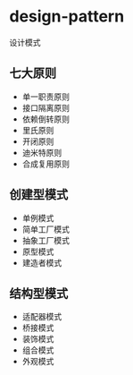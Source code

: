 # design-pattern
设计模式
## 七大原则
* 单一职责原则
* 接口隔离原则
* 依赖倒转原则
* 里氏原则
* 开闭原则
* 迪米特原则
* 合成复用原则

## 创建型模式
* 单例模式
* 简单工厂模式
* 抽象工厂模式
* 原型模式
* 建造者模式

## 结构型模式
* 适配器模式
* 桥接模式
* 装饰模式
* 组合模式
* 外观模式
